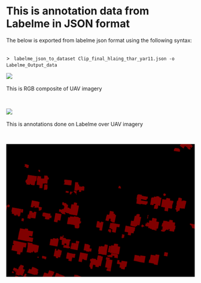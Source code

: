 # This is annotation data from Labelme in JSON format
<p>The below is exported from labelme json format using the following syntax: </p> <br> 
> <code> labelme_json_to_dataset Clip_final_hlaing_thar_yar11.json -o Labelme_Output_data </code>

![](Labelme%20Output%20data/label_viz.png)

<p> This is RGB composite of UAV imagery </p> <br>

![](Labelme%20Output%20data/img.png)

<p> This is annotations done on Labelme over UAV imagery </p> <br>

![](Labelme%20Output%20data/label.png)
